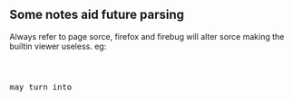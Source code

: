 
Some notes aid future parsing
-----------------------------

Always refer to page sorce, firefox and firebug will alter sorce making the builtin viewer useless.
eg:
<pre><table><tr></tr></table>
may turn into
<table><tbody><tr></tr></tbody></table>
</pre>
